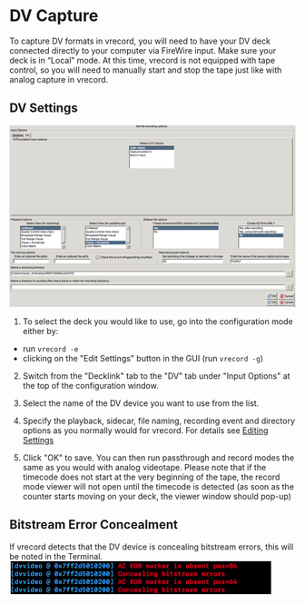 # DV Capture

To capture DV formats in vrecord, you will need to have your DV deck connected directly to your computer via FireWire input. Make sure your deck is in “Local” mode. At this time, vrecord is not equipped with tape control, so you will need to manually start and stop the tape just like with analog capture in vrecord. 

## DV Settings
![Alt text](../dv_vrecord_configuration.png "DV Capture")

1. To select the deck you would like to use, go into the configuration mode either by:
- run `vrecord -e`
- clicking on the "Edit Settings" button in the GUI (run `vrecord -g`)

2. Switch from the "Decklink" tab to the "DV" tab under "Input Options" at the top of the configuration window.

3. Select the name of the DV device you want to use from the list.

4. Specify the playback, sidecar, file naming, recording event and directory options as you normally would for vrecord. For details see [Editing Settings](Resources/Documentation/settings.md)

5. Click "OK" to save.
You can then run passthrough and record modes the same as you would with analog videotape. Please note that if the timecode does not start at the very beginning of the tape, the record mode viewer will not open until the timecode is detected (as soon as the counter starts moving on your deck, the viewer window should pop-up)

## Bitstream Error Concealment

If vrecord detects that the DV device is concealing bitstream errors, this will be noted in the Terminal.
![Alt text](../dv_vrecord_bitstream_concealment.png "Detection of Bitstream Error Concealment")
